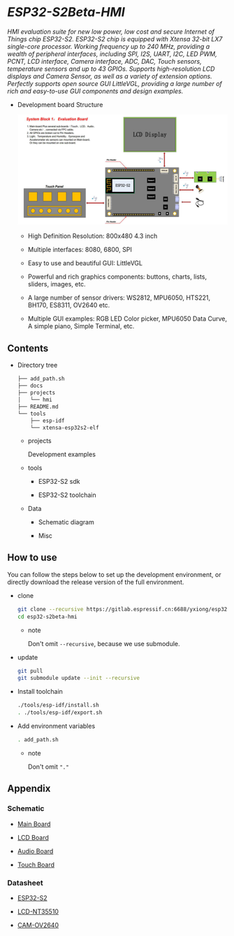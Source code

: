 # _ESP32-S2Beta-HMI_

_HMI evaluation suite for new low power, low cost and secure Internet of Things chip ESP32-S2. ESP32-S2 chip is equipped with Xtensa 32-bit LX7 single-core processor.
Working frequency up to 240 MHz, providing a wealth of peripheral interfaces, including SPI, I2S, UART, I2C, LED PWM, PCNT, LCD interface, Camera interface, ADC, DAC,
Touch sensors, temperature sensors and up to 43 GPIOs. Supports high-resolution LCD displays and Camera Sensor, as well as a variety of extension options.
Perfectly supports open source GUI LittleVGL, providing a large number of rich and easy-to-use GUI components and design examples._


* Development board Structure

  ![Board](docs/Structure.png)

  * High Definition Resolution: 800x480 4.3 inch

  * Multiple interfaces: 8080, 6800, SPI

  * Easy to use and beautiful GUI: LittleVGL

  * Powerful and rich graphics components: buttons, charts, lists, sliders, images, etc.

  * A large number of sensor drivers: WS2812, MPU6050, HTS221, BH170, ES8311, OV2640 etc.

  * Multiple GUI examples: RGB LED Color picker, MPU6050 Data Curve, A simple piano, Simple Terminal, etc.

## Contents

* Directory tree

    ```
    ├── add_path.sh
    ├── docs
    ├── projects
    │   └── hmi
    ├── README.md
    └── tools
        ├── esp-idf
        └── xtensa-esp32s2-elf
    ```

    * projects

      Development examples

    * tools

      * ESP32-S2 sdk

      * ESP32-S2 toolchain

    * Data

      * Schematic diagram

      * Misc

## How to use

You can follow the steps below to set up the development environment, or directly download the release version of the full environment.

* clone

  ```bash
  git clone --recursive https://gitlab.espressif.cn:6688/yxiong/esp32-s2beta-hmi
  cd esp32-s2beta-hmi
  ```

  * note

    Don't omit `--recursive`, because we use submodule.

* update

  ```bash
  git pull
  git submodule update --init --recursive
  ```

* Install toolchain

  ```bash
  ./tools/esp-idf/install.sh
  . ./tools/esp-idf/export.sh
  ```

* Add environment variables

  ```bash
  . add_path.sh
  ```
  * note

    Don't omit `"."`

## Appendix

### Schematic

* [Main Board](docs/SCH_ESP32-S2-HMI_V1_20190528A.pdf)

* [LCD Board](docs/SCH_ESP32-S2-HMI-LCD_V1_0_20190611A.pdf)

* [Audio Board](docs/audio.pdf)

* [Touch Board](docs/TOUCH.pdf)

### Datasheet

* [ESP32-S2](docs/esp32-s2_datasheet_en.pdf)

* [LCD-NT35510](docs/LCD_NT35510.pdf)

* [CAM-OV2640](docs/LCD_NT35510.pdf)


